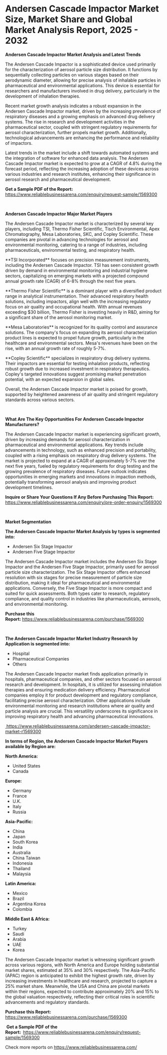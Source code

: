 <p><h1>Andersen Cascade Impactor Market Size, Market Share and Global Market Analysis Report, 2025 - 2032</h1></p><p><strong>Andersen Cascade Impactor Market Analysis and Latest Trends</strong></p>
<p><p>The Andersen Cascade Impactor is a sophisticated device used primarily for the characterization of aerosol particle size distribution. It functions by sequentially collecting particles on various stages based on their aerodynamic diameter, allowing for precise analysis of inhalable particles in pharmaceutical and environmental applications. This device is essential for researchers and manufacturers involved in drug delivery, particularly in the development of inhalation therapies.</p><p>Recent market growth analysis indicates a robust expansion in the Andersen Cascade Impactor market, driven by the increasing prevalence of respiratory diseases and a growing emphasis on advanced drug delivery systems. The rise in research and development activities in the pharmaceutical sector, coupled with stringent regulatory requirements for aerosol characterization, further propels market growth. Additionally, technological advancements are enhancing the performance and reliability of impactors.</p><p>Latest trends in the market include a shift towards automated systems and the integration of software for enhanced data analysis. The Andersen Cascade Impactor market is expected to grow at a CAGR of 4.8% during the forecast period, reflecting the increasing adoption of these devices across various industries and research institutes, enhancing their significance in aerosol research and pharmaceutical development.</p></p>
<p><strong>Get a Sample PDF of the Report:&nbsp;</strong> <a href="https://www.reliablebusinessarena.com/enquiry/request-sample/1569300?utm_campaign=3010&utm_medium=2&utm_source=Github&utm_content=ia&utm_term=25032025&utm_id=andersen-cascade-impactor">https://www.reliablebusinessarena.com/enquiry/request-sample/1569300</a></p>
<p>&nbsp;</p>
<p><strong>Andersen Cascade Impactor Major Market Players</strong></p>
<p><p>The Andersen Cascade Impactor market is characterized by several key players, including TSI, Thermo Fisher Scientific, Tisch Environmental, Apex Chromatography, Mesa Laboratories, SKC, and Copley Scientific. These companies are pivotal in advancing technologies for aerosol and environmental monitoring, catering to a range of industries, including pharmaceuticals, environmental testing, and respiratory health.</p><p>**TSI Incorporated** focuses on precision measurement instruments, including the Andersen Cascade Impactor. TSI has seen consistent growth driven by demand in environmental monitoring and industrial hygiene sectors, capitalizing on emerging markets with a projected compound annual growth rate (CAGR) of 6-8% through the next five years.</p><p>**Thermo Fisher Scientific** is a dominant player with a diversified product range in analytical instrumentation. Their advanced respiratory health solutions, including impactors, align well with the increasing regulatory focus on air quality and occupational health. With annual revenues exceeding $30 billion, Thermo Fisher is investing heavily in R&D, aiming for a significant share of the aerosol monitoring market.</p><p>**Mesa Laboratories** is recognized for its quality control and assurance solutions. The company's focus on expanding its aerosol characterization product lines is expected to propel future growth, particularly in the healthcare and environmental sectors. Mesa's revenues have been on the rise, with an annual growth rate of roughly 5-7%.</p><p>**Copley Scientific** specializes in respiratory drug delivery systems. Their impactors are essential for testing inhalation products, reflecting robust growth due to increased investment in respiratory therapeutics. Copley's targeted innovations suggest promising market penetration potential, with an expected expansion in global sales.</p><p>Overall, the Andersen Cascade Impactor market is poised for growth, supported by heightened awareness of air quality and stringent regulatory standards across various sectors.</p></p>
<p>&nbsp;</p>
<p><strong>What Are The Key Opportunities For Andersen Cascade Impactor Manufacturers?</strong></p>
<p><p>The Andersen Cascade Impactor market is experiencing significant growth, driven by increasing demands for aerosol characterization in pharmaceutical and environmental applications. Key trends include advancements in technology, such as enhanced precision and portability, coupled with a rising emphasis on respiratory drug delivery systems. The market is projected to expand at a CAGR of approximately 5-7% over the next five years, fueled by regulatory requirements for drug testing and the growing prevalence of respiratory diseases. Future outlook indicates opportunities in emerging markets and innovations in impaction methods, potentially transforming aerosol analysis and improving product development timelines.</p></p>
<p><strong>Inquire or Share Your Questions If Any Before Purchasing This Report:</strong> <a href="https://www.reliablebusinessarena.com/enquiry/pre-order-enquiry/1569300?utm_campaign=3010&utm_medium=2&utm_source=Github&utm_content=ia&utm_term=25032025&utm_id=andersen-cascade-impactor">https://www.reliablebusinessarena.com/enquiry/pre-order-enquiry/1569300</a></p>
<p>&nbsp;</p>
<p><strong>Market Segmentation</strong></p>
<p><strong>The Andersen Cascade Impactor Market Analysis by types is segmented into:</strong></p>
<p><ul><li>Andersen Six Stage Impactor</li><li>Andersen Five Stage Impactor</li></ul></p>
<p><p>The Andersen Cascade Impactor market includes the Andersen Six Stage Impactor and the Andersen Five Stage Impactor, primarily used for aerosol particle size characterization. The Six Stage Impactor offers enhanced resolution with six stages for precise measurement of particle size distribution, making it ideal for pharmaceutical and environmental applications. Conversely, the Five Stage Impactor is more compact and suited for quick assessments. Both types cater to research, regulatory compliance, and quality control in industries like pharmaceuticals, aerosols, and environmental monitoring.</p></p>
<p><strong>Purchase this Report:&nbsp;</strong><a href="https://www.reliablebusinessarena.com/purchase/1569300?utm_campaign=3010&utm_medium=2&utm_source=Github&utm_content=ia&utm_term=25032025&utm_id=andersen-cascade-impactor">https://www.reliablebusinessarena.com/purchase/1569300</a></p>
<p>&nbsp;</p>
<p><strong>The Andersen Cascade Impactor Market Industry Research by Application is segmented into:</strong></p>
<p><ul><li>Hospital</li><li>Pharmaceutical Companies</li><li>Others</li></ul></p>
<p><p>The Andersen Cascade Impactor market finds application primarily in hospitals, pharmaceutical companies, and other sectors focused on aerosol research and development. In hospitals, it is utilized for assessing inhalation therapies and ensuring medication delivery efficiency. Pharmaceutical companies employ it for product development and regulatory compliance, facilitating precise aerosol characterization. Other applications include environmental monitoring and research institutions where air quality and particle analysis are crucial. This versatility underscores its significance in improving respiratory health and advancing pharmaceutical innovations.</p></p>
<p><a href="https://www.reliablebusinessarena.com/andersen-cascade-impactor-market-r1569300?utm_campaign=3010&utm_medium=2&utm_source=Github&utm_content=ia&utm_term=25032025&utm_id=andersen-cascade-impactor">&nbsp;https://www.reliablebusinessarena.com/andersen-cascade-impactor-market-r1569300</a></p>
<p><strong>In terms of Region, the Andersen Cascade Impactor Market Players available by Region are:</strong></p>
<p>
    <p> <strong> North America: </strong>
        <ul>
            <li>United States</li>
            <li>Canada</li>
        </ul>
        </p> 
    <p> <strong> Europe: </strong>
        <ul>
            <li>Germany</li>
            <li>France</li>
            <li>U.K.</li>
            <li>Italy</li>
            <li>Russia</li>
        </ul>
        </p> 
    <p> <strong> Asia-Pacific: </strong>
        <ul>
            <li>China</li>
            <li>Japan</li>
            <li>South Korea</li>
            <li>India</li>
            <li>Australia</li>
            <li>China Taiwan</li>
            <li>Indonesia</li>
            <li>Thailand</li>
            <li>Malaysia</li>
        </ul>
        </p> 
    <p> <strong> Latin America: </strong>
        <ul>
            <li>Mexico</li>
            <li>Brazil</li>
            <li>Argentina Korea</li>
            <li>Colombia</li>
        </ul>
        </p> 
    <p> <strong> Middle East & Africa: </strong>
        <ul>
            <li>Turkey</li>
            <li>Saudi</li>
            <li>Arabia</li>
            <li>UAE</li>
            <li>Korea</li>
        </ul>
    </p>
    </p>
<p><p>The Andersen Cascade Impactor market is witnessing significant growth across various regions, with North America and Europe holding substantial market shares, estimated at 35% and 30% respectively. The Asia-Pacific (APAC) region is anticipated to exhibit the highest growth rate, driven by increasing investments in healthcare and research, projected to capture a 25% market share. Meanwhile, the USA and China are pivotal markets within their regions, expected to contribute approximately 20% and 15% to the global valuation respectively, reflecting their critical roles in scientific advancements and regulatory standards.</p></p>
<p><strong>Purchase this Report: </strong><a href="https://www.reliablebusinessarena.com/purchase/1569300?utm_campaign=3010&utm_medium=2&utm_source=Github&utm_content=ia&utm_term=25032025&utm_id=andersen-cascade-impactor">https://www.reliablebusinessarena.com/purchase/1569300</a></p>
<p>&nbsp;<strong>Get a Sample PDF of the Report:&nbsp;&nbsp;</strong><a href="https://www.reliablebusinessarena.com/enquiry/request-sample/1569300?utm_campaign=3010&utm_medium=2&utm_source=Github&utm_content=ia&utm_term=25032025&utm_id=andersen-cascade-impactor">https://www.reliablebusinessarena.com/enquiry/request-sample/1569300</a></p>
<p><strong></strong></p>
<p>Check more reports on <a href="https://www.reliablebusinessarena.com/?utm_campaign=3010&utm_medium=2&utm_source=Github&utm_content=ia&utm_term=25032025&utm_id=andersen-cascade-impactor">https://www.reliablebusinessarena.com/</a></p>